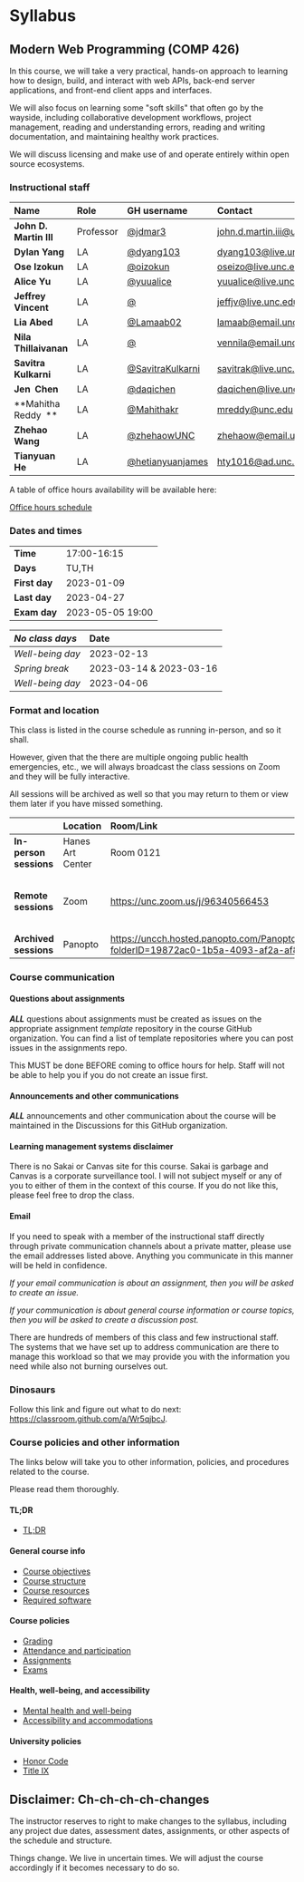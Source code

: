 # Syllabus

## Modern Web Programming (COMP 426)

In this course, we will take a very practical, hands-on approach to learning how to design, build, and interact with web APIs, back-end server applications, and front-end client apps and interfaces. 

We will also focus on learning some "soft skills" that often go by the wayside, including collaborative development workflows, project management, reading and understanding errors, reading and writing documentation, and maintaining healthy work practices.

We will discuss licensing and make use of and operate entirely within open source ecosystems. 

### Instructional staff

| **Name** | **Role** | **GH username** | **Contact** |
|:--- |:--- |:--- |:--- |
| **John D. Martin III** | Professor |  [@jdmar3](https://github.com/jdmar3/) | [john.d.martin.iii@unc.edu](mailto:john.d.martin.iii@unc.edu) |
| **Dylan Yang** | LA |  [@dyang103](https://github.com/dyang103/) | [dyang103@live.unc.edu](mailto:dyang103@live.unc.edu) |
| **Ose Izokun** | LA |  [@oizokun](https://github.com/oizokun/) | [oseizo@live.unc.edu](mailto:oseizo@live.unc.edu) |
| **Alice Yu** | LA |  [@yuualice](https://github.com/yuualice/) | [yuualice@live.unc.edu](mailto:yuualice@live.unc.edu) |
| **Jeffrey Vincent** | LA |  [@](https://github.com/jeffreyjv/) | [jeffjv@live.unc.edu](mailto:jeffjv@live.unc.edu) |
| **Lia Abed** | LA |  [@Lamaab02](https://github.com/Lamaab02/) | [lamaab@email.unc.edu](mailto:lamaab@email.unc.edu) |
| **Nila Thillaivanan** | LA |  [@](https://github.com/vennila-t/) | [vennila@email.unc.edu](mailto:vennila@email.unc.edu) |
| **Savitra Kulkarni** | LA |  [@SavitraKulkarni](https://github.com/SavitraKulkarni/) | [savitrak@live.unc.edu](mailto:savitrak@live.unc.edu) |
| **Jen Chen** | LA |  [@daqichen](https://github.com/daqichen/) | [daqichen@live.unc.edu](mailto:daqichen@live.unc.edu) |
| **Mahitha Reddy ** | LA |  [@Mahithakr](https://github.com/Mahithakr/) | [mreddy@unc.edu](mailto:mreddy@unc.edu) |
| **Zhehao Wang** | LA |  [@zhehaowUNC](https://github.com/zhehaowUNC/) | [zhehaow@email.unc.edu](mailto:zhehaow@email.unc.edu) |
| **Tianyuan He** | LA |  [@hetianyuanjames](https://github.com/hetianyuanjames/) | [hty1016@ad.unc.edu](mailto:hty1016@ad.unc.edu) |
A table of office hours availability will be available here: 

[Office hours schedule](./officehours.md)

### Dates and times
| | |
|:--- |:--- |
| **Time** | 17:00-16:15 |
| **Days** | TU,TH |
| **First day** | 2023-01-09 |
| **Last day** | 2023-04-27 |
| **Exam day** | 2023-05-05 19:00 |

| **_No class days_** | **Date** |
|:--- |:--- |
| _Well-being day_ | 2023-02-13 |
| _Spring break_ | 2023-03-14 & 2023-03-16 |
| _Well-being day_ | 2023-04-06 |

### Format and location

This class is listed in the course schedule as running in-person, and so it shall.

However, given that the there are multiple ongoing public health emergencies, etc., we will always broadcast the class sessions on Zoom and they will be fully interactive.

All sessions will be archived as well so that you may return to them or view them later if you have missed something.

|     | **Location** | **Room/Link** | **Other info** |
|:--- |:--- |:--- |:--- |
| **In-person sessions** | Hanes Art Center | Room 0121 |  |
| **Remote sessions** | Zoom | https://unc.zoom.us/j/96340566453 | Password: [Alan Turing's birthday in ISO8601 (YYYYMMDD)](https://en.wikipedia.org/wiki/Alan_Turing#:~:text=%C5%8B/%3B-,23%20June%201912,-%E2%80%93%207%20June%201954) |
| **Archived sessions** | Panopto | https://uncch.hosted.panopto.com/Panopto/Pages/Sessions/List.aspx?folderID=19872ac0-1b5a-4093-af2a-af88015ddb9b | (publicly available) |

### Course communication

#### Questions about assignments

**_ALL_** questions about assignments must be created as issues on the appropriate assignment _template_ repository in the course GitHub organization.
You can find a list of template repositories where you can post issues in the assignments repo.

This MUST be done BEFORE coming to office hours for help. Staff will not be able to help you if you do not create an issue first. 

#### Announcements and other communications

**_ALL_** announcements and other communication about the course will be maintained in the Discussions for this GitHub organization.

#### Learning management systems disclaimer

There is no Sakai or Canvas site for this course. Sakai is garbage and Canvas is a corporate surveillance tool. I will not subject myself or any of you to either of them in the context of this course. If you do not like this, please feel free to drop the class.

#### Email

If you need to speak with a member of the instructional staff directly through private communication channels about a private matter, please use the email addresses listed above. Anything you communicate in this manner will be held in confidence.

_If your email communication is about an assignment, then you will be asked to create an issue._

_If your communication is about general course information or course topics, then you will be asked to create a discussion post._

There are hundreds of members of this class and few instructional staff. The systems that we have set up to address communication are there to manage this workload so that we may provide you with the information you need while also not burning ourselves out.

### Dinosaurs

Follow this link and figure out what to do next: https://classroom.github.com/a/Wr5qjbcJ.

### Course policies and other information

The links below will take you to other information, policies, and procedures related to the course.

Please read them thoroughly.

#### TL;DR

- [TL;DR](./tldr.md)

#### General course info

- [Course objectives](./objectives.md)
- [Course structure](./structure.md)
- [Course resources](./resources.md)
- [Required software](./software.md)

#### Course policies

- [Grading](./grading.md)
- [Attendance and participation](./attendance.md)
- [Assignments](./assignments.md)
- [Exams](./exams.md)

#### Health, well-being, and accessibility

- [Mental health and well-being](./wellbeing.md)
- [Accessibility and accommodations](./accessibility.md)

#### University policies

- [Honor Code](./honor.md)
- [Title IX](./title9.md)

## Disclaimer: Ch-ch-ch-ch-changes

The instructor reserves to right to make changes to the syllabus, including any project due dates, assessment dates, assignments, or other aspects of the schedule and structure.

Things change.
We live in uncertain times.
We will adjust the course accordingly if it becomes necessary to do so.
